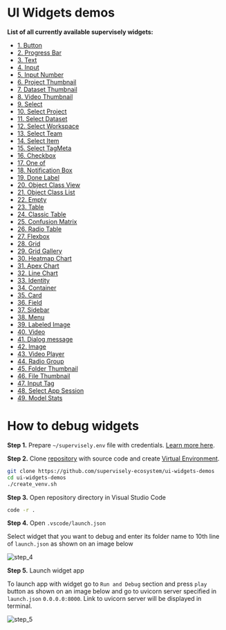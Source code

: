 # UI Widgets demos

**List of all currently available supervisely widgets:**

  - [1. Button](/001_button/README.md)
  - [2. Progress Bar](/002_progress_bar/README.md)
  - [3. Text](/003_text/README.md)
  - [4. Input](/004_input/README.md)
  - [5. Input Number](/005_input_number/README.md)
  - [6. Project Thumbnail](/006_project_thumbnail/README.md)
  - [7. Dataset Thumbnail](/007_dataset_thumbnail/README.md)
  - [8. Video Thumbnail](/008_video_thumbnail/README.md)
  - [9. Select](/009_select/README.md)
  - [10. Select Project](/010_select_project/README.md)
  - [11. Select Dataset](/011_select_dataset/README.md)
  - [12. Select Workspace](/012_select_workspace/README.md)
  - [13. Select Team](/013_select_team/README.md)
  - [14. Select Item](/014_select_item/README.md)
  - [15. Select TagMeta](/015_select_tag_meta/README.md)
  - [16. Checkbox](/016_checkbox/README.md)
  - [17. One of](/017_one_of/README.md)
  - [18. Notification Box](/018_notification_box/README.md)
  - [19. Done Label](/019_done_label/README.md)
  - [20. Object Class View](/020_object_class_view/README.md)
  - [21. Object Class List](/021_object_classes_list/README.md)
  - [22. Empty](/022_empty/README.md)
  - [23. Table](/023_table/README.md)
  - [24. Classic Table](/024_classic_table/README.md)
  - [25. Confusion Matrix](/025_confusion_matrix/README.md)
  - [26. Radio Table](/026_radio_table/README.md)
  - [27. Flexbox](/027_flexbox/README.md)
  - [28. Grid](/028_grid/README.md)
  - [29. Grid Gallery](/029_grid_gallery/README.md)
  - [30. Heatmap Chart](/030_heatmap_chart/README.md)
  - [31. Apex Chart](/031_apex_chart/README.md)
  - [32. Line Chart](/032_line_chart/README.md)
  - [33. Identity](/033_identity/README.md)
  - [34. Container](/034_container/README.md)
  - [35. Card](/035_card/README.md)
  - [36. Field](/036_field/README.md)
  - [37. Sidebar](/037_sidebar/README.md)
  - [38. Menu](/038_menu/README.md)
  - [39. Labeled Image](/039_labeled_image/README.md)
  - [40. Video](/040_video/README.md)
  - [41. Dialog message](/041_dialog_message/README.md)
  - [42. Image](/042_image/README.md)
  - [43. Video Player](/043_video_player/README.md)
  - [44. Radio Group](/044_radio_group/README.md)
  - [45. Folder Thumbnail](/045_folder_thumbnail/README.md)
  - [46. File Thumbnail](/046_file_thumbnail/README.md)
  - [47. Input Tag](/047_input_tag/README.md)
  - [48. Select App Session](/048_select_app_session/README.md)
  - [49. Model Stats](/049_model_stats/README.md)

# How to debug widgets

**Step 1.** Prepare `~/supervisely.env` file with credentials. [Learn more here](https://developer.supervise.ly/getting-started/basics-of-authentication#how-to-use-in-python).

**Step 2.** Clone [repository](https://github.com/supervisely-ecosystem/ui-widgets-demos) with source code and create [Virtual Environment](https://docs.python.org/3/library/venv.html).

```bash
git clone https://github.com/supervisely-ecosystem/ui-widgets-demos
cd ui-widgets-demos
./create_venv.sh
```

**Step 3.** Open repository directory in Visual Studio Code

```bash
code -r .
```

**Step 4.** Open `.vscode/launch.json`

Select widget that you want to debug and enter its folder name to 10th line of `launch.json` as shown on an image below

![step_4](https://user-images.githubusercontent.com/48913536/202445858-0b381d46-d122-41c7-bb06-2fdf1a48b5e6.png)

**Step 5.** Launch widget app

To launch app with widget go to `Run and Debug` section and press `play` button as shown on an image below and go to uvicorn server specified in `launch.json` `0.0.0.0:8000`. Link to uvicorn server will be displayed in terminal.

![step_5](https://user-images.githubusercontent.com/48913536/202445868-12c35bae-f372-4a19-b01c-0b9e9ea38c0d.png)
